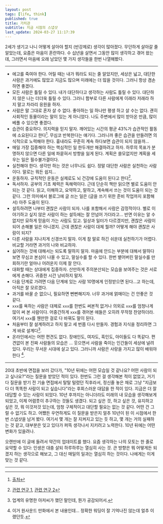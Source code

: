 ```yaml
---
layout: post
tags: [life, think]
published: true
title: 가치관
subtitle: 지금 시점의 스냅샷
last_update: 2024-03-27 11:17:39
---
```


 2세가 생기고 나니 어떻게 살아야 할지 (반강제로) 생각이 많아졌다. 무던하게 살아갈 줄 알았는데, 요즘은 마음이 혼란하다. 수 십년을 살면서 그동안 많이 생각하고 겪어 왔는데, 그러면서 마음에 오래 남았던 몇 가지 생각들을 한번 나열해봤다.

---

 * 에고를 죽여야 한다. 어릴 때는 내가 뭐라도 되는 줄 알았지만, 세상은 넓고, 대단한 사람은 과거에도 많았고 지금도 많으며 미래에는 더 많을 것이다. 그러니 항상 겸손하면 좋겠다.
 * 모든 사람은 틀릴 수 있다. 내가 대단하다고 생각하는 사람도 틀릴 수 있다. 대단하지 않은 나는 더더욱 틀릴 수 있다. 그러니 함부로 다른 사람에게 이래라 저래라 하지 말고 차라리 응원을 하자.
 * 사람은 말 그대로 혼자 살 수 없다. 좋아하는 일 하나만 평생 하고 살 수는 없다. 괜히 사회적인 동물이라는 말이 있는 게 아니었다. 나도 주변에서 많이 받아온 만큼, 많이 베풀 수 있으면 좋겠다.
 * 습관이 중요하다. 의지력을 믿지 말자. 깨어있는 시간의 평균 43%가 습관적인 활동에 소요된다고 한다[^1]. 무심코 반복한다는 얘기다. 그러니까 좋은 습관을 만들려면 의식적으로 노력해야 한다. 흉내라도 꾸준히 계속 하다보면 습관이 되지 않을까...
 * 매일 가장 집중해야 하는 핵심적인 일 한두개만 해결하려고 하자. 하루의 목표가 분명하지 않으면 다른 일에 파묻혀서 방향을 잃게 된다. 계획은 쓸모없지만 계획을 세우는 일은 필수불가결이다.
 * 실천해야 한다. 생각만 하는 것은 너무나도 쉽다. 정말 대단한 사람은 실천하는 사람이다. 말로는 뭐든 쉽지...
 * 운동하자. 규칙적인 운동은 실제로도 뇌 건강에 도움이 된다고 한다[^2].
 * 독서하자. 공부의 기초 체력은 독해력이다. 근데 단순히 책만 읽으면 별로 도움이 안되는 것 같다. 읽고, 이해하고, 요약하고, 말하고, 계속해서 쓰는 것이 도움이 되는 것 같다. 그런 의미에서 블로그에 글 쓰는 일은 (글을 쓰기 위한 준비 작업까지 포함해서) 아주 도움이 된다.
 * 설득하려면 나부터 괜찮은 사람이 되자. 나를 포함해서 사람은 감정적이다. 별로 이야기하고 싶지 않은 사람이 하는 설득에는 잘 안넘어 가더라고... 반면 이유는 알 수 없지만 묘하게 믿음이 가는 사람도 있고. 일상과 일터가 다르겠지만, 괜찮은 사람이 되어 손해볼 일은 아니겠지. 근데 괜찮은 사람이 대체 뭘까? 어떻게 해야 괜찮은 사람이 되지?
 * 다른 사람을 지나치게 신경쓰지 말자. 이게 참 말로 하긴 쉬운데 실천하기가 어렵다. 비교할 거라면 과거의 나와 비교하자.
 * 싫어하는 것에 대해서는 되도록 말하지 말자. 마음에 안드는 부분에 대해서 말하다 보면 무심코 본심이 나올 수 있고, 말실수를 할 수 있다. 한번 뱉어버린 말실수를 만회하기란 얼마나 어려운지 이제 잘 안다.
 * 대화할 때는 상대에게 집중하자. 산만하게 주의분산되는 모습을 보여주는 것은 서로에게 손해다. 귀중한 시간 낭비하지 말자.
 * 다음 단계로 가려면 다음 단계에 있는 사람 10명에게 인정받으면 된다...고 하는데, 아직은 잘 모르겠다.
 * 과거를 바꿀 순 없으니, 필요하면 뻔뻔해지자. 너무 과거에 얽매이는 건 안좋은 것 같다.
 * `xxx`를 욕하는 사람은 대체로 `xxx`를 한번도 써본적 없거나 의외로 `xxx`를 엄청나게 많이 써 본 사람이다. 어중간하게 `xxx`를 겪어본 애들은 오히려 무작정 찬양하더라. 여기서 `xxx`를 웬만한 걸로 다 바꿔도 말이 된다.
 * 처음부터 잘 설계하려고 하지 말고 세 번쯤 다시 만들자. 경험과 지식을 정리하면 그게 바로 설계다[^3].
 * 온라인에서는 어떤 편견도 없다. 장애인도, 여자도, 흑인도, 아이들도 다 똑같다. 편견없이 본 진짜 사람들의 모습은 ... 웃으면서 사람을 죽이는 인간들이 세상에 널려있다. 우리는 무서운 시대에 살고 있다. 그러니까 사람은 사랑을 가지고 많이 배워야 한다 [^4].

---

 20대 초반에 면접을 보러 갔다가, "10년 뒤에는 어떤 모습일 것 같나요? 어떤 사람이 되고 싶나요?"라는 질문을 받았던 적이 있다. 한번도 그런 걸 생각해본 적이 없었고, 거기다 질문을 받기 전 기술 면접에서 탈탈 털렸던 직후라서, 정신줄 놓은 채로 그냥 "지금보다 더 똑똑한 사람이 되고 싶습니다"라는 후회스러운 대답을 한 적이 있다. 지금은 더 잘 대답할 수 있는 사람이 되었다. 10년 후까지는 아니더라도 미래의 내 모습을 생각해보게 되었고, 이제 어렴풋이 추구하는 것들도 생겼다. 되고 싶은 것, 하고 싶은 것, 유지하고 싶은 것, 뭐 이것저것 있는데, 엄청 구체적이고 대단할 필요는 없는 것 같다. 어떤 건 그럴 수 없기도 하고. 어쨌든 우연하게도 이 질문을 받은지 얼추 10년이 된 이 시점에서 한번 스냅샷을 남겨 봤다. 여기서 몇 개는 잘 지켜지고 있는 듯 하고, 몇 개는 거의 실패하는 것 같고, 대부분은 잊고 있다가 퍼뜩 생각나서 지키려고 노력한다. 10년 뒤에는 어떤 변화가 있을려나.

 오랜만에 이 글에 들려서 약간의 업데이트를 했다. 요즘 생각하는 나의 모토는 한 줄로 요약할 수 있다: 인생은 대충 살되 하루하루는 열심히 사는 것. 큰 방향은 뭐 어떻게든 되겠지 하는 생각으로 해보고, 그 대신 매일의 일과는 열심히 하는 것이다. 나에게는 이게 맞는 것 같다.

---

[^1]:
    [출처](https://en.wikipedia.org/wiki/Wendy_Wood_(psychologist)#Habits)

[^2]: [관련 연구
    1](https://www.health.harvard.edu/blog/regular-exercise-changes-brain-improve-memory-thinking-skills-201404097110),
    [관련 연구 2](https://www.ncbi.nlm.nih.gov/pmc/articles/PMC3768113/)

[^3]: 업계의 유명한 아저씨가 했던 말인데, 뭔가 공감되어서.

[^4]: 이거 원사운드 만화에서 본 내용인데... 정확한 워딩이 잘 기억나진 않는데
    얼추 이랬던듯.

